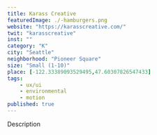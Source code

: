 ```yaml
---
title: Karass Creative
featuredImage: ./-hamburgers.png
website: "https://karasscreative.com/"
twit: "karasscreative"
inst: ""
category: "K"
city: "Seattle"
neighborhood: "Pioneer Square"
size: "Small (1-10)"
place: [-122.33389093529495,47.60307826547433]
tags:
    - ux/ui
    - environmental
    - motion
published: true
---
```


Description
